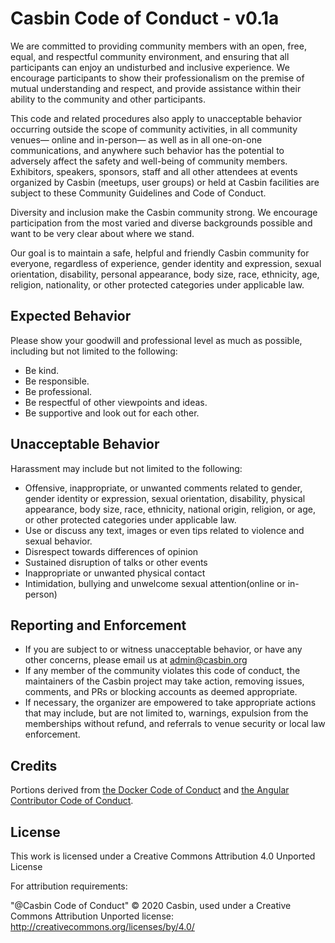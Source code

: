 # Casbin Code of Conduct - v0.1a

We are committed to providing community members with an open, free, equal, and respectful community environment, and ensuring that all participants can enjoy an undisturbed and inclusive experience. We encourage participants to show their professionalism on the premise of mutual understanding and respect, and provide assistance within their ability to the community and other participants.

This code and related procedures also apply to unacceptable behavior occurring outside the scope of community activities, in all community venues— online and in-person— as well as in all one-on-one communications, and anywhere such behavior has the potential to adversely affect the safety and well-being of community members. Exhibitors, speakers, sponsors, staff and all other attendees at events organized by Casbin (meetups, user groups) or held at Casbin facilities are subject to these Community Guidelines and Code of Conduct.

Diversity and inclusion make the Casbin community strong. We encourage participation from the most varied and diverse backgrounds possible and want to be very clear about where we stand.

Our goal is to maintain a safe, helpful and friendly Casbin community for everyone, regardless of experience, gender identity and expression, sexual orientation, disability, personal appearance, body size, race, ethnicity, age, religion, nationality, or other protected categories under applicable law.

## Expected Behavior

Please show your goodwill and professional level as much as possible, including but not limited to the following:

- Be kind.
- Be responsible.
- Be professional.
- Be respectful of other viewpoints and ideas.
- Be supportive and look out for each other.

## Unacceptable Behavior

Harassment may include but not limited to the following:

- Offensive, inappropriate, or unwanted comments related to gender, gender identity or expression, sexual orientation, disability, physical appearance, body size, race, ethnicity, national origin, religion, or age, or other protected categories under applicable law.
- Use or discuss any text, images or even tips related to violence and sexual behavior.
- Disrespect towards differences of opinion
- Sustained disruption of talks or other events
- Inappropriate or unwanted physical contact
- Intimidation, bullying and unwelcome sexual attention(online or in-person)

## Reporting and Enforcement

- If you are subject to or witness unacceptable behavior, or have any other concerns, please email us at <admin@casbin.org>
- If any member of the community violates this code of conduct, the maintainers of the Casbin project may take action, removing issues, comments, and PRs or blocking accounts as deemed appropriate.
- If necessary, the organizer are empowered to take appropriate actions that may include, but are not limited to, warnings, expulsion from the memberships without refund, and referrals to venue security or local law enforcement.

## Credits

Portions derived from [the Docker Code of Conduct](https://github.com/docker/code-of-conduct/) and [the Angular Contributor Code of Conduct](https://github.com/angular/code-of-conduct).

## License

This work is licensed under a Creative Commons Attribution 4.0 Unported License

For attribution requirements:

"@Casbin Code of Conduct" © 2020 Casbin, used under a Creative Commons Attribution Unported license: http://creativecommons.org/licenses/by/4.0/
